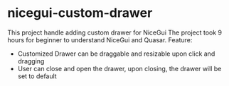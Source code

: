 # nicegui-custom-drawer
This project handle adding custom drawer for NiceGui
The project took 9 hours for beginner to understand NiceGui and Quasar.
Feature: 
- Customized Drawer can be draggable and resizable upon click and dragging
- User can close and open the drawer, upon closing, the drawer will be set to default